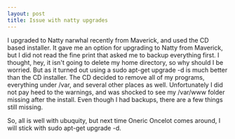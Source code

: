 ```yaml
---
layout: post
title: Issue with natty upgrades
---
```

I upgraded to Natty narwhal recently from Maverick, and used the CD based installer. It gave me an option for upgrading to Natty from Maverick, but I did not read the fine print that asked me to backup everything first. I thought, hey, it isn't going to delete my home directory, so why should I be worried. But as it turned out using a sudo apt-get upgrade -d is much better than the CD installer. The CD decided to remove all of my programs, everything under /var, and several other places as well. Unfortunately I did not pay heed to the warnings, and was shocked to see my /var/www folder missing after the install. Even though I had backups, there are a few things still missing.

So, all is well with ubuquity, but next time Oneric Oncelot comes around, I will stick with sudo apt-get upgrade -d.  
